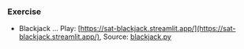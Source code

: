 ### Exercise

- Blackjack ... Play: [https://sat-blackjack.streamlit.app/](https://sat-blackjack.streamlit.app/), Source: [blackjack.py](./Blackjack/blackjack.py)
